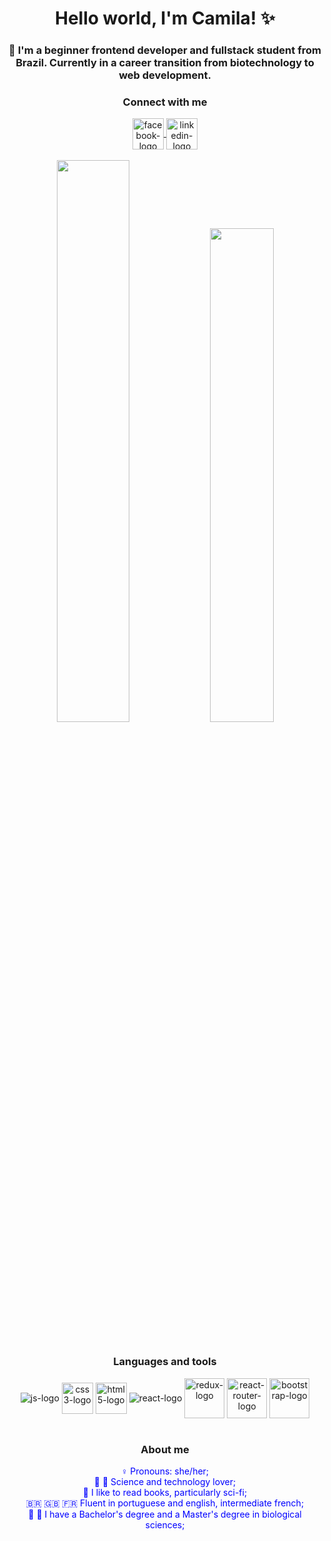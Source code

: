 <h1 align="center">Hello world, I'm Camila! ✨</h1>
<h3 align="center"> 🐣 I'm a beginner frontend developer and fullstack student from Brazil. Currently in a career transition from biotechnology to web development.</h2>
<div align="center">
<h3 align="center">Connect with me</h3>
  <a href="https://www.facebook.com/camila.pereira.1253">
    <img align="center" alt="facebook-logo" width="50" src="https://user-images.githubusercontent.com/82237188/133944685-303304b5-a17b-4a55-8a12-427bb5adb3ee.png">
  </a>
  <a href="https://www.linkedin.com/in/camila-malvessi-pereira/">
    <img align="center" alt="linkedin-logo" width="50" src="https://user-images.githubusercontent.com/82237188/133944688-771607c8-77ac-46e0-89ad-0062dbbe4f28.png">
  </a>
</div>
<br>
<div align="center" style="display: inline_block">
  <img width="48%" src="https://github-readme-stats.vercel.app/api?username=camila-mp&show_icons=true&theme=ocean_dark&include_all_commits=true&count_private=true"/>
  <img width="45%" src="https://github-readme-stats.vercel.app/api/top-langs/?username=camila-mp&layout=compact&langs_count=7&theme=ocean_dark"/>
</div>
<br>
<h3 align="center">Languages and tools</h3>
<p></p>
<div align="center" style="display: inline_block">
  <img align="center" alt="js-logo" src="https://user-images.githubusercontent.com/82237188/133940897-1b9e2f2b-97f6-4e80-8515-5886168d2b40.png">
  <img align="center" alt="css3-logo" width="50" src="https://user-images.githubusercontent.com/82237188/133941365-4f7db70a-1240-49e4-8cf3-dc557324709c.png">
  <img align="center" alt="html5-logo" width="50" src="https://user-images.githubusercontent.com/82237188/133941349-17933de9-cbfa-4955-8ccf-1c4fd0e40397.png">
  <img align="center" alt="react-logo" src="https://user-images.githubusercontent.com/82237188/133941100-2e6d43c1-1adc-48d5-8392-a266f22640ac.png">
  <img align="center" alt="redux-logo" width="64" src="https://user-images.githubusercontent.com/82237188/133941103-b8f82a31-cdcf-4ddf-bbbf-fc6b535a0d35.png">
  <img align="center" alt="react-router-logo" width="64" src="https://user-images.githubusercontent.com/82237188/133941367-b505c52e-585c-4212-97ec-950d48898beb.png">
  <img align="center" alt="bootstrap-logo" width="64" src="https://user-images.githubusercontent.com/82237188/133941647-264f6514-34b7-48c4-af4a-5b613f392a7b.png">
</div>
<br>
<h3 align="center">About me</h3>
<div align="center">
  <p style="color: blue;">♀️ Pronouns: she/her;<br>🔬 🚀 Science and technology lover;<br>📖 I like to read books, particularly sci-fi;<br>🇧🇷 🇬🇧 🇫🇷 Fluent in portuguese and english, intermediate french;<br>🌱 🧬 I have a Bachelor's degree and a Master's degree in biological sciences;</p>
</div>
